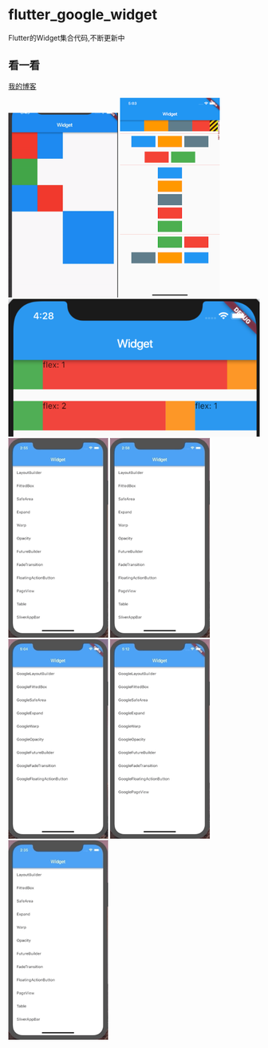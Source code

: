 # flutter_google_widget

Flutter的Widget集合代码,不断更新中

## 看一看

[我的博客](http://flutterliker.com)


<img src="https://raw.githubusercontent.com/dlgchg/flutter_google_widgets/master/screenshots/opacity.gif" alt="Sample"  width="220" height="370">   <img src="https://raw.githubusercontent.com/dlgchg/flutter_google_widgets/master/screenshots/warp_1.png" alt="Sample"  width="200" height="400">
<img src="https://raw.githubusercontent.com/dlgchg/flutter_google_widgets/master/screenshots/expanded_1.png" alt="Sample">
<img src="https://raw.githubusercontent.com/dlgchg/flutter_google_widgets/master/screenshots/futurebuilder.gif" width="200" height="400">
<img src="https://raw.githubusercontent.com/dlgchg/flutter_google_widgets/master/screenshots/fadetranstion.gif" width="200" height="400">
<img src="https://raw.githubusercontent.com/dlgchg/flutter_google_widgets/master/screenshots/floatingactionbutton.gif" alt="Sample"  width="200" height="400">
<img src="https://raw.githubusercontent.com/dlgchg/flutter_google_widgets/master/screenshots/pageview.gif" alt="Sample"  width="200" height="400"> 
<img src="https://raw.githubusercontent.com/dlgchg/flutter_google_widgets/master/screenshots/sliverappbar.gif" alt="Sample"  width="200" height="400">
